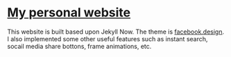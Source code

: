 # [My personal website][]
This website is built based upon Jekyll Now. The theme is [facebook.design][]. I also implemented some other useful features 
such as instant search, socail media share bottons, frame animations, etc. 

<!--refs-->
[My personal website]: https://shuzhanfan.github.io
[facebook.design]: http://facebook.design/
